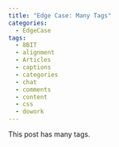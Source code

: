 ```yaml
---
title: "Edge Case: Many Tags"
categories:
  - EdgeCase
tags:
  - 8BIT
  - alignment
  - Articles
  - captions
  - categories
  - chat
  - comments
  - content
  - css
  - dowork
---
```


This post has many tags.
